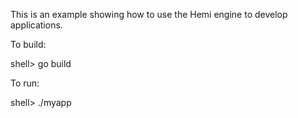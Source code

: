 This is an example showing how to use the Hemi engine to develop applications.

To build:

  shell> go build

To run:

  shell> ./myapp
